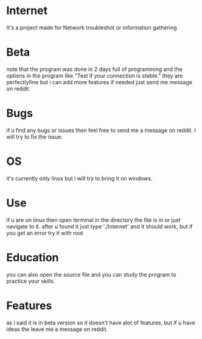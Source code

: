 # Internet
It's a project made for Network troubleshot or information gathering

# Beta
note that the program was done in 2 days full of programming and the options in the program like "Test if your connection is stable." they are perfectlyfine but i can add more features if needed just send me message on reddit.

# Bugs
if u find any bugs or issues then feel free to send me a message on reddit. I will try to fix the issue.

# OS
it's currently only linux but i will try to bring it on windows.

# Use
if u are on linux then open terminal in the directory the file is in or just navigate to it. after u found it just type './Internet' and it should work, but if you get an error try it with root

# Education
you can also open the source file and you can study the program to practice your skills.

# Features
as i said it is in beta version so it doesn't have alot of features, but if u have ideas the leave me a message on reddit.
